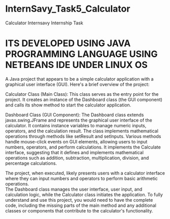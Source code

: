 # InternSavy_Task5_Calculator
Calculator Internsavy Internship Task
# ITS DEVELOPED USING JAVA PROGRAMMING LANGUAGE USING NETBEANS IDE UNDER LINUX OS

A Java project that appears to be a simple calculator application with a graphical user interface (GUI). 
Here's a brief overview of the project:

Calculator Class (Main Class):
This class serves as the entry point for the project.
It creates an instance of the Dashboard class (the GUI component) and calls its show method to start the calculator application.

Dashboard Class (GUI Component):
The Dashboard class extends javax.swing.JFrame and represents the graphical user interface of the calculator.
It contains instance variables to manage numeric inputs, operators, and the calculation result.
The class implements mathematical operations through methods like setResult and setInputs.
Various methods handle mouse-click events on GUI elements, allowing users to input numbers, operators, and perform calculations.
It implements the Calculate interface, suggesting that it defines and implements mathematical 
operations such as addition, subtraction, multiplication, division, and percentage calculations.

The project, when executed, likely presents users with a calculator interface where they can input numbers and operators to perform basic arithmetic operations.   
The Dashboard class manages the user interface, user input, and calculation logic, while the Calculator class initiates the application. 
To fully understand and use this project, you would need to have the complete code, 
including the missing parts of the main method and any additional classes or components that contribute to the calculator's functionality.

